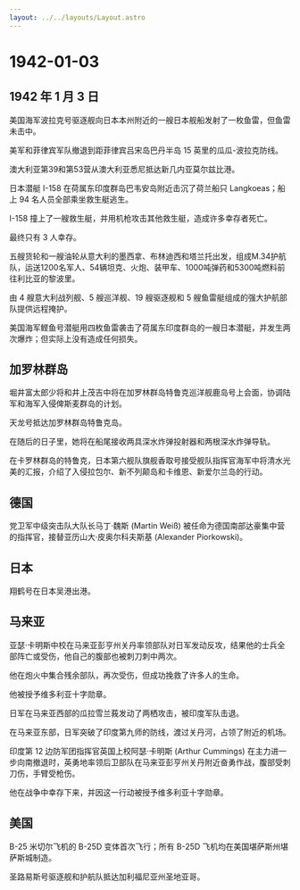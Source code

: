 ```yaml
---
layout: ../../layouts/Layout.astro
---
```


# 1942-01-03

## 1942 年 1 月 3 日

美国海军波拉克号驱逐舰向日本本州附近的一艘日本舰船发射了一枚鱼雷，但鱼雷未击中。

美军和菲律宾军队撤退到距菲律宾吕宋岛巴丹半岛 15 英里的瓜瓜-波拉克防线。

澳大利亚第39和第53营从澳大利亚悉尼抵达新几内亚莫尔兹比港。

日本潜艇 I-158 在荷属东印度群岛巴韦安岛附近击沉了荷兰船只
Langkoeas；船上 94 名人员全部乘坐救生艇逃生。

I-158 撞上了一艘救生艇，并用机枪攻击其他救生艇，造成许多幸存者死亡。

最终只有 3 人幸存。

五艘货轮和一艘油轮从意大利的墨西拿、布林迪西和塔兰托出发，组成M.34护航队，运送1200名军人、54辆坦克、火炮、装甲车、1000吨弹药和5300吨燃料前往利比亚的黎波里。

由 4 艘意大利战列舰、5 艘巡洋舰、19 艘驱逐舰和 5
艘鱼雷艇组成的强大护航部队提供远程掩护。

美国海军鲣鱼号潜艇用四枚鱼雷袭击了荷属东印度群岛的一艘日本潜艇，并发生两次爆炸；但实际上没有造成任何损失。

## 加罗林群岛

堀井富太郎少将和井上茂吉中将在加罗林群岛特鲁克巡洋舰鹿岛号上会面，协调陆军和海军入侵俾斯麦群岛的计划。

天龙号抵达加罗林群岛特鲁克岛。

在随后的日子里，她将在船尾接收两具深水炸弹投射器和两根深水炸弹导轨。

在卡罗林群岛的特鲁克，日本第六舰队旗舰香取号接受舰队指挥官海军中将清水光美的汇报，介绍了入侵拉包尔、新不列颠岛和卡维恩、新爱尔兰岛的行动。

## 德国

党卫军中级突击队大队长马丁·魏斯 (Martin Weiß)
被任命为德国南部达豪集中营的指挥官，接替亚历山大·皮奥尔科夫斯基
(Alexander Piorkowski)。

## 日本

翔鹤号在日本吴港出港。

## 马来亚

亚瑟·卡明斯中校在马来亚彭亨州关丹率领部队对日军发动反攻，结果他的士兵全部阵亡或受伤，他自己的腹部也被刺刀刺中两次。

他在炮火中集合残余部队，再次受伤，但成功挽救了许多人的生命。

他被授予维多利亚十字勋章。

日军在马来亚西部的瓜拉雪兰莪发动了两栖攻击，被印度军队击退。

在马来亚东部，日军突破了印度第九师的防线，渡过关丹河，占领了附近的机场。

印度第 12 边防军团指挥官英国上校阿瑟·卡明斯 (Arthur Cummings)
在主力进一步向南撤退时，英勇地率领后卫部队在马来亚彭亨州关丹附近奋勇作战，腹部受刺刀伤，手臂受枪伤。

他在战争中幸存下来，并因这一行动被授予维多利亚十字勋章。

## 美国

B-25 米切尔飞机的 B-25D 变体首次飞行；所有 B-25D
飞机均在美国堪萨斯州堪萨斯城制造。

圣路易斯号驱逐舰和护航队抵达加利福尼亚州圣地亚哥。